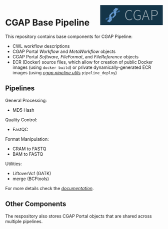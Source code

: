 <img src="https://github.com/dbmi-bgm/cgap-pipeline/blob/master/docs/images/cgap_logo.png" width="200" align="right">

# CGAP Base Pipeline

This repository contains base components for CGAP Pipeline:

  * CWL workflow descriptions
  * CGAP Portal *Workflow* and *MetaWorkflow* objects
  * CGAP Portal *Software*, *FileFormat*, and *FileReference* objects
  * ECR (Docker) source files, which allow for creation of public Docker images (using `docker build`) or private dynamically-generated ECR images (using [*cgap pipeline utils*](https://github.com/dbmi-bgm/cgap-pipeline-utils/) `pipeline_deploy`)

## Pipelines

General Processing:

  - MD5 Hash

Quality Control:

  - FastQC

Format Manipulation:

  - CRAM to FASTQ
  - BAM to FASTQ

Utilities:

  - LiftoverVcf (GATK)
  - merge (BCFtools)

For more details check the [*documentation*](https://cgap-pipeline-main.readthedocs.io/en/latest/Pipelines/Base/index-base.html "base pipeline").

## Other Components

The respository also stores CGAP Portal objects that are shared across multiple pipelines.
